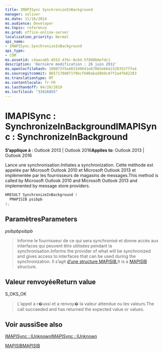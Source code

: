 ```yaml
---
title: IMAPISync SynchronizeInBackground
manager: soliver
ms.date: 11/16/2014
ms.audience: Developer
ms.topic: reference
ms.prod: office-online-server
localization_priority: Normal
api_name:
- IMAPISync.SynchronizeInBackground
api_type:
- COM
ms.assetid: c4aaca65-d553-476c-8c6d-5f880b6efdc1
description: 'Dernière modification : 26 juin 2012'
ms.openlocfilehash: 108073f5e4833d9641e67065eb642320352fffe4
ms.sourcegitcommit: 8657170d071f9bcf680aba50b9c07f2a4fb82283
ms.translationtype: MT
ms.contentlocale: fr-FR
ms.lasthandoff: 04/28/2019
ms.locfileid: "33426855"
---
```

# <a name="imapisync--synchronizeinbackground"></a><span data-ttu-id="a4c89-103">IMAPISync : SynchronizeInBackground</span><span class="sxs-lookup"><span data-stu-id="a4c89-103">IMAPISync : SynchronizeInBackground</span></span>

 
  
<span data-ttu-id="a4c89-104">**S’applique à** : Outlook 2013 | Outlook 2016</span><span class="sxs-lookup"><span data-stu-id="a4c89-104">**Applies to**: Outlook 2013 | Outlook 2016</span></span> 
  
 <span data-ttu-id="a4c89-105">Lance une synchronisation.</span><span class="sxs-lookup"><span data-stu-id="a4c89-105">Initiates a synchronization.</span></span> <span data-ttu-id="a4c89-106">Cette méthode est appelée par Microsoft Outlook 2010 et Microsoft Outlook 2013 et implémentée par les fournisseurs de magasins de messages.</span><span class="sxs-lookup"><span data-stu-id="a4c89-106">This method is called by Microsoft Outlook 2010 and Microsoft Outlook 2013 and implemented by message store providers.</span></span> 
  
```cpp
HRESULT SynchronizeInBackground (
  PMAPISIB psibpb
);
```

## <a name="parameters"></a><span data-ttu-id="a4c89-107">Paramètres</span><span class="sxs-lookup"><span data-stu-id="a4c89-107">Parameters</span></span>

 <span data-ttu-id="a4c89-108">_psibpb_</span><span class="sxs-lookup"><span data-stu-id="a4c89-108">_psibpb_</span></span>
  
> <span data-ttu-id="a4c89-109">Informe le fournisseur de ce qui sera synchronisé et donne accès aux interfaces qui peuvent être utilisées pendant la synchronisation.</span><span class="sxs-lookup"><span data-stu-id="a4c89-109">Informs the provider of what will be synchronized and gives access to interfaces that can be used during the synchronization.</span></span> <span data-ttu-id="a4c89-110">Il s’agit [d’une structure MAPISIB.](mapisib.md)</span><span class="sxs-lookup"><span data-stu-id="a4c89-110">It is a [MAPISIB](mapisib.md) structure.</span></span> 
    
## <a name="return-value"></a><span data-ttu-id="a4c89-111">Valeur renvoyée</span><span class="sxs-lookup"><span data-stu-id="a4c89-111">Return value</span></span>

<span data-ttu-id="a4c89-112">S_OK</span><span class="sxs-lookup"><span data-stu-id="a4c89-112">S_OK</span></span> 
  
> <span data-ttu-id="a4c89-113">L'appel a r�ussi et a renvoy� la valeur attendue ou les valeurs.</span><span class="sxs-lookup"><span data-stu-id="a4c89-113">The call succeeded and has returned the expected value or values.</span></span>
    
## <a name="see-also"></a><span data-ttu-id="a4c89-114">Voir aussi</span><span class="sxs-lookup"><span data-stu-id="a4c89-114">See also</span></span>



[<span data-ttu-id="a4c89-115">IMAPISync : IUnknown</span><span class="sxs-lookup"><span data-stu-id="a4c89-115">IMAPISync : IUnknown</span></span>](imapisynciunknown.md)
  
[<span data-ttu-id="a4c89-116">MAPISIB</span><span class="sxs-lookup"><span data-stu-id="a4c89-116">MAPISIB</span></span>](mapisib.md)

